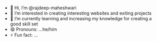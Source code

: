 - 👋 Hi, I’m @rajdeep-maheshwari
- 👀 I’m interested in creating interesting websites and exiting projects
- 🌱 I’m currently learning and increasing my knowledge for creating a good skill set
- 😄 Pronouns: ...he/him
- ⚡ Fun fact: ...

<!---
rajdeep-maheshwari/rajdeep-maheshwari is a ✨ special ✨ repository because its `README.md` (this file) appears on your GitHub profile.
You can click the Preview link to take a look at your changes.
--->
